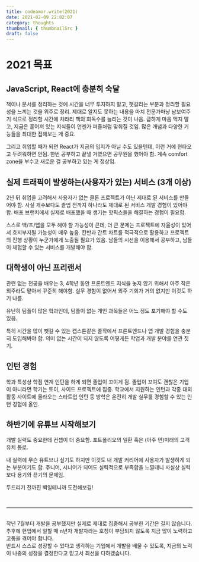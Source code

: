 ```yaml
---
title: codeamor.write(2021)
date: 2021-02-09 22:02:07
category: thoughts
thumbnail: { thumbnailSrc }
draft: false
---
```


# **2021 목표**

## **JavaScript, React에 충분히 숙달**

책이나 문서를 정리하는 것에 시간을 너무 투자하지 말고, 헷갈리는 부분과 정리할 필요성을 느끼는 것을 위주로 정리. 제대로 알지도 못하는 내용을 마치 전문가마냥 남보여주기 식으로 정리할 시간에 차라리 책의 회독수를 늘리는 것이 나음.
급하게 마음 먹지 말고, 지금은 흩어져 있는 지식들이 언젠가 퍼즐처럼 맞춰질 것임. 많은 개념과 다양한 기능들을 최대한 접해보는 게 중요.

그리고 취업할 때가 되면 React가 지금의 입지가 아닐 수도 있을텐데, 이런 거에 현타오고 두려워하면 안됨. 한번 공부하고 끝낼 거였으면 공무원을 했어야 함. 계속 comfort zone을 부수고 새로운 걸 공부하고 있는 게 정상임.

## **실제 트래픽이 발생하는(사용자가 있는) 서비스 (3개 이상)**

2년 뒤 취업을 고려해서 사용자가 없는 클론 프로젝트가 아닌 제대로 된 서비스를 만들어야 함. 사실 개수보다도 졸업 전까지 하나라도 제대로 된 서비스 개발 경험이 있어야 함. 배포 브랜치에서 실제로 배포했을 때 생기는 핫픽스들을 해결하는 경험이 필요함.

스스로 백/프/앱을 모두 해야 할 가능성이 큰데, 더 큰 문제는 프로젝트에 자율성이 있어서 흐지부지될 가능성이 매우 높음.
칸반과 간트 차트를 적극적으로 활용하고 프로젝트의 진행 상황이 누군가에게 노출될 필요가 있음.
남들의 시선을 이용해서 공부하고, 남들이 체험할 수 있는 서비스를 개발해야 함.

## **대학생이 아닌 프리랜서**

관련 없는 전공을 배우는 3, 4학년 동안 프론트엔드 지식을 놓지 않기 위해서 아주 작은 외주라도 맡아서 꾸준히 해야함. 실무 경험이 없어서 외주 기회가 거의 없지만 이것도 하기 나름.

유난히 팀플이 많은 학과인데, 팀플이 없는 개인 과목들은 어느 정도 포기해야 할 수도 있음.

특히 시간을 많이 뺏길 수 있는 캡스톤같은 졸작에서 프론트엔드나 앱 개발 경험을 충분히 도입해봐야 함.
의미 없는 시간이 되지 않도록 어떻게든 학업과 개발 분야를 연관 짓기.

## **인턴 경험**

학과 특성상 학점 연계 인턴을 하게 되면 졸업이 꼬이게 됨. 졸업이 꼬여도 괜찮은 기업이 아니라면 학기는 토이, 사이드 프로젝트에 집중.
학교에서 지원하는 인턴과 각종 대외활동 사이트에 올라오는 스타트업 인턴 등 방학은 온전히 개발 실무를 경험할 수 있는 인턴 경험에 올인.

## **하반기에 유튜브 시작해보기**

개발 실력도 중요한데 컨셉이 더 중요함.
포트폴리오의 일환 혹은 (아주 먼)미래의 고객 유치 통로.

내 실력에 무슨 유트브냐 싶기도 하지만 이것도 내 개발 커리어에 사용자가 발생하게 되는 부분이기도 함. 주니어, 시니어가 되어도 실력적으로 부족함을 느낄테니 사실상 실력보다 용기와 끈기의 문제임.

두드리기 전까진 벽일테니까 도전해보길!

<br>

---

<br>
작년 7월부터 개발을 공부했지만 실제로 제대로 집중해서 공부한 기간은 길지 않습니다.
추후에 현업에서 일할 때 n년차 개발자라는 호칭이 부담되지 않도록 지금 많이 노력하고 고통을 겪어야 합니다.
<br> 반드시 스스로 성장할 수 있다고 생각하는 기업에서 개발을 배울 수 있도록, 지금의 노력이 나중의 성장을 결정한다고 믿고서 최선을 다하겠습니다.
